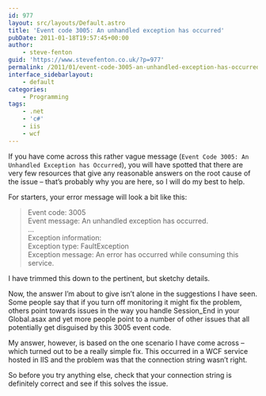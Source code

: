 ```yaml
---
id: 977
layout: src/layouts/Default.astro
title: 'Event code 3005: An unhandled exception has occurred'
pubDate: 2011-01-18T19:57:45+00:00
author:
    - steve-fenton
guid: 'https://www.stevefenton.co.uk/?p=977'
permalink: /2011/01/event-code-3005-an-unhandled-exception-has-occurred/
interface_sidebarlayout:
    - default
categories:
    - Programming
tags:
    - .net
    - 'c#'
    - iis
    - wcf
---
```


If you have come across this rather vague message (`Event Code 3005: An Unhandled Exception has Occurred`), you will have spotted that there are very few resources that give any reasonable answers on the root cause of the issue – that’s probably why you are here, so I will do my best to help.

For starters, your error message will look a bit like this:

> Event code: 3005  
> Event message: An unhandled exception has occurred.  
> …  
> Exception information:  
> Exception type: FaultException  
> Exception message: An error has occurred while consuming this service.

I have trimmed this down to the pertinent, but sketchy details.

Now, the answer I’m about to give isn’t alone in the suggestions I have seen. Some people say that if you turn off monitoring it might fix the problem, others point towards issues in the way you handle Session\_End in your Global.asax and yet more people point to a number of other issues that all potentially get disguised by this 3005 event code.

My answer, however, is based on the one scenario I have come across – which turned out to be a really simple fix. This occurred in a WCF service hosted in IIS and the problem was that the connection string wasn’t right.

So before you try anything else, check that your connection string is definitely correct and see if this solves the issue.